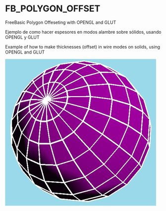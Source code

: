 # FB_POLYGON_OFFSET
FreeBasic Polygon Offeseting with OPENGL and GLUT

Ejemplo de como hacer espesores en modos alambre sobre sólidos, usando OPENGL y GLUT 

Example of how to make thicknesses (offset) in wire modes on solids, using OPENGL and GLUT

![Imagen polyoffset](https://github.com/jepalza/FB_POLYGON_OFFSET/blob/main/polyoffset.jpg)
